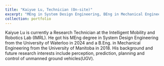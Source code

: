 ```yaml
---
title: "Kaiyue Lu, Technician (On-site)"
excerpt: "MEng in System Design Engineering, BEng in Mechanical Engineering <br/><br/>"
collection: portfolio
---
```


Kaiyue Lu is currently a Research Technician at the Intelligent Mobility and Robotics Lab (IMRL). He got his MEng degree in System Design Engineering from the University of Waterloo in 2024 and a B.Eng. in Mechanical Engineering from the University of Manitoba in 2018. His background and future research interests include perception, prediction, planning and control of unmanned ground vehicles(UGV).
